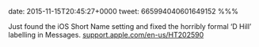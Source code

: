 date: 2015-11-15T20:45:27+0000
tweet: 665994040601649152
%%%

Just found the iOS Short Name setting and fixed the horribly formal ‘D Hill’ labelling in Messages. [support.apple.com/en-us/HT202590](https://support.apple.com/en-us/HT202590)

